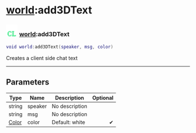 # [world](../world/README.md):add3DText

### <img src="../../.gitbook/assets/client.png" width="32" height="32" /> [world](../world/README.md):add3DText

```lua
void world:add3DText(speaker, msg, color)
```

Creates a client side chat text<br>

-----------------
## Parameters

| Type   | Name | Description | Optional |
| ------ | ---- | ----------- | -------: |
| string | speaker | No description |  |
| string | msg | No description |  |
| [Color](../color/README.md) | color | Default: white | ✔ |
